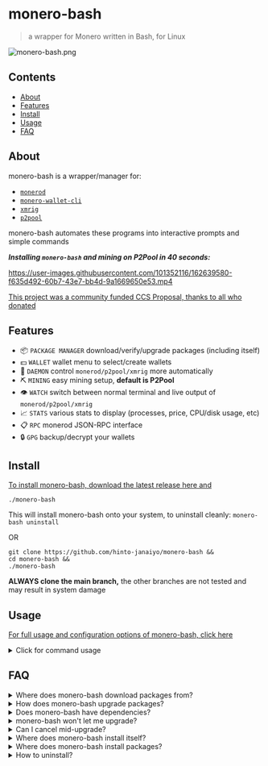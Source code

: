 # monero-bash
>a wrapper for Monero written in Bash, for Linux

![monero-bash.png](https://i.ibb.co/x8zcf7p/monero-bash.png)

## Contents
* [About](#About)
* [Features](#Features)
* [Install](#Install)
* [Usage](#Usage)
* [FAQ](#FAQ)

## About
monero-bash is a wrapper/manager for:

* [`monerod`](https://github.com/monero-project/monero)
* [`monero-wallet-cli`](https://github.com/monero-project/monero)
* [`xmrig`](https://github.com/xmrig/xmrig)
* [`p2pool`](https://github.com/SChernykh/p2pool)

monero-bash automates these programs into interactive prompts and simple commands

***Installing `monero-bash` and mining on P2Pool in 40 seconds:***

https://user-images.githubusercontent.com/101352116/162639580-f635d492-60b7-43e7-bb4d-9a1669650e53.mp4

[This project was a community funded CCS Proposal, thanks to all who donated](https://ccs.getmonero.org/proposals/monero-bash.html)

## Features
* 📦 `PACKAGE MANAGER` download/verify/upgrade packages (including itself)
* 💵 `WALLET` wallet menu to select/create wallets
* 👺 `DAEMON` control `monerod/p2pool/xmrig` more automatically
* ⛏️  `MINING` easy mining setup, **default is P2Pool**
* 👁️  `WATCH` switch between normal terminal and live output of `monerod/p2pool/xmrig`
* 📈 `STATS` various stats to display (processes, price, CPU/disk usage, etc)
* 📋 `RPC` monerod JSON-RPC interface
* 🔒 `GPG` backup/decrypt your wallets

## Install
[To install monero-bash, download the latest release here and](https://github.com/hinto-janaiyo/monero-bash/releases/latest)
```
./monero-bash
```
This will install monero-bash onto your system, to uninstall cleanly: `monero-bash uninstall`

OR

```
git clone https://github.com/hinto-janaiyo/monero-bash &&
cd monero-bash &&
./monero-bash
```
**ALWAYS clone the main branch,** the other branches are not tested and may result in system damage

## Usage
[For full usage and configuration options of monero-bash, click here](https://github.com/hinto-janaiyo/monero-bash/blob/main/docs/guide.md)

<details>
<summary>Click for command usage</summary>

```
monero-bash usage: monero-bash <option> <more options>

monero-bash                              open wallet menu
uninstall                                uninstall ALL OF monero-bash
rpc                                      send a JSON RPC call to monerod

install <all/pkg>                        install <all> or a specific package
install <all/pkg> verbose                print detailed download information
remove  <all/pkg>                        remove <all> or a specific package

update                                   CHECK for updates
upgrade                                  upgrade all packages
upgrade <pkg>                            upgrade a specific package
upgrade <all/pkg> force                  forcefully upgrade packages
upgrade <all/pkg> verbose                print detailed download information
version                                  print installed package versions

config                                   configure MINING settings
start   <all/daemon/xmrig/p2pool>        start process detached (background)
stop    <all/daemon/xmrig/p2pool>        gracefully stop the process
kill    <all/daemon/xmrig/p2pool>        forcefully kill the process
restart <all/daemon/xmrig/p2pool>        restart the process
full    <daemon/xmrig/p2pool>            start the process attached (foreground)
watch   <daemon/xmrig/p2pool>            watch live output of process
edit    <daemon/xmrig/p2pool>            edit systemd service file
reset   <bash/daemon/xmrig/p2pool>       reset your configs/systemd to default

backup                                   encrypt and backup your /wallets/
decrypt                                  decrypt backup.tar.gpg

status                                   print status of all running processes
seed                                     generate random 25-word Monero seed
list                                     list wallets
size                                     show size of monero-bash folders
price                                    fetch price data from cryptocompare.com API
integrity                                check hash integrity of monero-bash

help                                     show this help message
```
</details>

## FAQ
<details>
<summary>Where does monero-bash download packages from?</summary>

---

* Monero [`https://downloads.getmonero.org/cli/linux64`](https://downloads.getmonero.org/cli/linux64)
* monero-bash [`https://github.com/hinto-janaiyo/monero-bash`](https://github.com/hinto-janaiyo/monero-bash)
* XMRig [`https://github.com/xmrig/xmrig`](https://github.com/xmrig/xmrig)
* P2Pool [`https://github.com/SChernykh/p2pool`](https://github.com/SChernykh/p2pool)

[The latest versions are downloaded using the GitHub API.](https://github.com/hinto-janaiyo/monero-bash/blob/main/src/func/download)

VPN/Tor connections are often rate-limited by the API, if so, monero-bash will find the download link by filtering the HTML of the package's `/releases/latest/` GitHub page.

Hashes for Monero are found here: [`https://www.getmonero.org/downloads/hashes.txt`](https://www.getmonero.org/downloads/hashes.txt)

[Every other package hash is found on its GitHub page.](https://github.com/hinto-janaiyo/monero-bash/blob/main/src/func/verify)

---

</details>

<details>
<summary>How does monero-bash upgrade packages?</summary>

---

[Click here for an explanation on how monero-bash upgrades packages](https://github.com/hinto-janaiyo/monero-bash/blob/main/docs/upgrade_explanation.md)

To see detailed output when installing/upgrading, type:
```
monero-bash install/upgrade <package> verbose
```

---

</details>

<details>
<summary>Does monero-bash have dependencies?</summary>

---

**No**

If you have a mainstream Linux distro (Ubuntu, Debian, Mint, Arch, Fedora) you already have everything needed:

* bash
* wget
* procfs
* systemd
* GNU coreutils
* GNU grep/awk/sed

---
</details>

<details>
<summary>monero-bash won't let me upgrade?</summary>

---

```
monero-bash upgrade <package> force
```
Will forcefully upgrade, even if up to date

OR

```
monero-bash remove <package> &&
monero-bash install <package>
```

---
</details>

<details>
<summary>Can I cancel mid-upgrade?</summary>

---

**Yes**

monero-bash uses temporary folders until it's ready to swap binaries:
```
/tmp/monero-bash.XXXXXXXXX
```

If you cancel ***right*** as the software is being upgraded, monero-bash will swap back your old binaries, and clean up temporary files.

If you cancel ***after*** software is installed, but before the local state is updated, monero-bash will force update it and clean up.

---

</details>

<details>
<summary>Where does monero-bash install itself?</summary>

---

Installation path:
```
/usr/local/share/monero-bash
```
PATH symlink:
```
/usr/local/bin/monero-bash
```
User folder:
```
/home/user/.monero-bash
```

---
</details>

<details>
<summary>Where does monero-bash install packages?</summary>

---

```
/usr/local/share/monero-bash/bin/
```

---
</details>

<details>
<summary>How to uninstall?</summary>

---
```
monero-bash uninstall
```
This will delete ALL `monero-bash` files AND `.monero-bash`

To manually remove everything:
```
sudo rm -r /usr/local/share/monero-bash
sudo rm /usr/local/bin/monero-bash
sudo rm -r "$HOME/.monero-bash"

sudo rm /etc/systemd/system/monero-bash-monerod.service
sudo rm /etc/systemd/system/monero-bash-xmrig.service
sudo rm /etc/systemd/system/monero-bash-p2pool.service
```

Please be careful, remember to move your `/wallets/` before uninstalling!

---
</details>
